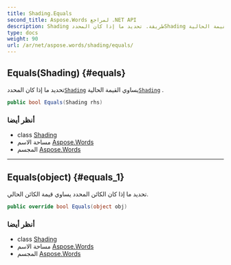 ```yaml
---
title: Shading.Equals
second_title: Aspose.Words لمراجع .NET API
description: Shading طريقة. تحديد ما إذا كان المحددShading يساوي القيمة الحاليةShading .
type: docs
weight: 90
url: /ar/net/aspose.words/shading/equals/
---
```

## Equals(Shading) {#equals}

تحديد ما إذا كان المحدد[`Shading`](../) يساوي القيمة الحالية[`Shading`](../) .

```csharp
public bool Equals(Shading rhs)
```

### أنظر أيضا

* class [Shading](../)
* مساحة الاسم [Aspose.Words](../../shading/)
* المجسم [Aspose.Words](../../../)

---

## Equals(object) {#equals_1}

تحديد ما إذا كان الكائن المحدد يساوي قيمة الكائن الحالي.

```csharp
public override bool Equals(object obj)
```

### أنظر أيضا

* class [Shading](../)
* مساحة الاسم [Aspose.Words](../../shading/)
* المجسم [Aspose.Words](../../../)


